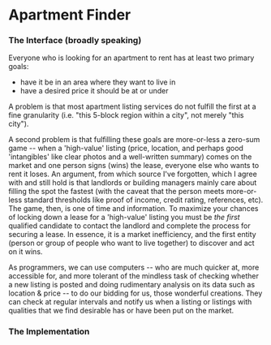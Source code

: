 # Apartment Finder

### The Interface (broadly speaking)

Everyone who is looking for an apartment to rent has at least two primary goals:

 - have it be in an area where they want to live in
 - have a desired price it should be at or under
 
A problem is that most apartment listing services do not fulfill the first at a fine granularity (i.e. "this 5-block region within a city", not merely "this city").
 
 
A second problem is that fulfilling these goals are more-or-less a zero-sum game -- when a 'high-value' listing (price, location, and perhaps good 'intangibles' like clear photos and a well-written summary) comes on the market and one person signs (wins) the lease, everyone else who wants to rent it loses.  An argument, from which source I've forgotten, which I agree with and still hold is that landlords or building managers mainly care about filling the spot the fastest (with the caveat that the person meets more-or-less standard thresholds like proof of income, credit rating, references, etc). The game, then, is one of time and information.  To maximize your chances of locking down a lease for a 'high-value' listing you must be *the first* qualified candidate to contact the landlord and complete the process for securing a lease.  In essence, it is a market inefficiency, and the first entity (person or group of people who want to live together) to discover and act on it wins.


As programmers, we can use computers -- who are much quicker at, more accessible for, and more tolerant of the mindless task of checking whether a new listing is posted and doing rudimentary analysis on its data such as location & price -- to do our bidding for us, those wonderful creations.  They can check at regular intervals and notify us when a listing or listings with qualities that we find desirable has or have been put on the market.


### The Implementation
